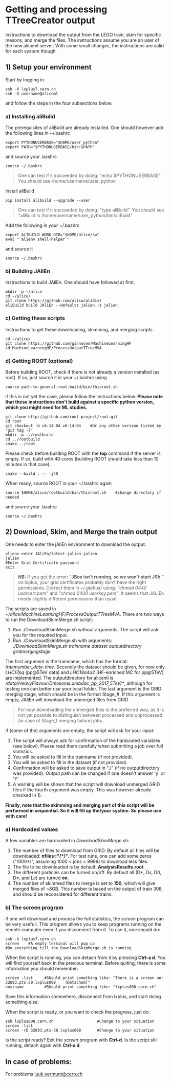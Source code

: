 # Getting and processing TTreeCreator output

Instructions to download the output from the LEGO train, skim for specific mesons, and merge the files. The instructions assume you are an user of  the new aliceml server. With some small changes, the instructions are valid for each system though.

## 1) Setup your environment

Start by logging in
```
ssh -X lxplus7.cern.ch
ssh -X username@aliceml
```
and follow the steps in the four subsections below.

### a) Installing aliBuild
The prerequisites of aliBuild are already installed. One should however add the following lines in ~/.bashrc
```
export PYTHONUSERBASE="$HOME/user_python"
export PATH="$PYTHONUSERBASE/bin:$PATH"
```
and source your .bashrc
```
source ~/.bashrc
```
> One can test if it succeeded by doing: "echo $PYTHONUSERBASE". You should see /home/username/user_python

Install aliBuild
```
pip install alibuild --upgrade --user
```
> One can test if it succeeded by doing: "type aliBuild". You should see "aliBuild is /home/username/user_python/bin/aliBuild"

Add the following in your ~/.bashrc
```
export ALIBUILD_WORK_DIR="$HOME/alice/sw"
eval "`alienv shell-helper`"
```
and source it
```
source ~/.bashrc
```

### b) Building JAliEn

Instructions to build JAliEn. One should have followed a) first.
```
mkdir -p ~/alice
cd ~/alice/
git clone https://github.com/alisw/alidist
aliBuild build JAliEn --defaults jalien -z jalien
```

### c) Getting these scripts

Instructions to get these downloading, skimming, and merging scripts
```
cd ~/alice/
git clone https://github.com/ginnocen/MachineLearningHF
cd MachineLearningHF/ProcessOutputTTreeMVA
```

### d) Getting ROOT (optional)

Before building ROOT, check if there is not already a version installed (as root). If so, just source it in your ~/.bashrc using
```
source path-to-general-root-build/bin/thisroot.sh
```
if this is not yet the case, please follow the instructions below. **Please note that these instructions don't build against a specific python version, which you might need for ML studies.**
```
git clone http://github.com/root-project/root.git
cd root
git checkout -b v6-14-04 v6-14-04    #Or any other version listed by 'git tag -l'
mkdir -p ../rootbuild
cd ../rootbuild
cmake ../root
```
Please check before building ROOT with the **top** command if the server is empty. If so, build with 40 cores (building ROOT should take less than 10 minutes in that case).
```
cmake --build . -- -j40
```
When ready, source ROOT in your ~/.bashrc again
```
source $HOME/alice/rootbuild/bin/thisroot.sh    #change directory if needed
```
and source your .bashrc
```
source ~/.bashrc
```

## 2) Download, Skim, and Merge the train output

One needs to enter the jAliEn environment to download the output.
```
alienv enter JAliEn/latest-jalien-jalien
jalien
#Enter Grid Certificate password
exit
```
> **NB:** If you get the error: "**JBox isn't running, so we won't start JSh.**" on lxplus, your grid certificates probably don't have the right permissions. Correct them in *~/.globus/* using: *"chmod 0440 usercert.pem"* and *"chmod 0400 userkey.pem"*. It seems that JALiEn needs slightly different permissions than usual.


The scripts are saved in *~/alice/MachineLearningHF/ProcessOutputTTreeMVA*. There are two ways to run the DownloadSkimMerge.sh script:
1) Run ./DownloadSkimMerge.sh without arguments. The script will ask you for the required input.
2) Run ./DownloadSkimMerge.sh with arguments: *./DownloadSkimMerge.sh trainname dataset outputdirectory gridmergingstage*


The first argument is the trainname, which has the format: *trainnumber_date-time*. Secondly the dataset should be given, for now only *LHC17pq* (pp@5TeV data) and *LHC18a4a2* (HF-enriched MC for pp@5TeV) are implemented. The outputdirectory for aliceml is */data/HeavyFlavour/DmesonsLambdac_pp_2017_5TeV/\**, although for testing one can better use your local folder. The last argument is the GRID merging stage, which should be in the format Stage_#. If this argument is empty, JAliEn will download the unmerged files from GRID. 
> For now downloading the unmerged files is the preferred way, as it is not yet possible to distinguish between processed and unprocessed (in case of Stage_1 merging failure) jobs.


If (some of the) arguments are empty, the script will ask for your input:
1) The script will always ask for confirmation of the hardcoded variables (see below). Please read them carefully when submitting a job over full statistics.
2) You will be asked to fill in the trainname (if not provided).
3) You will be asked to fill in the dataset (if not provided).
4) Confirmation will be asked to save output in "./" (if no outputdirectory was provided). Output path can be changed if one doesn't answer 'y' or 'Y'
5) A warning will be shown that the script will download unmerged GRID files if the fourth argument was empty. This was however already checked in 1).


**Finally, note that the skimming and merging part of this script will be performed in sequential. So it will fill up the/your system. So please use with care!**

### a) Hardcoded values

A few variables are hardcoded in *DownloadSkimMerge.sh*:
1) The number of files to download from GRID. By default all files will be downloaded: **nfiles="/*/"**. For test runs, one can add some zeros ("/000*/", assuming 1000 < jobs < 9999) to download less files.
2) The file to be downloaded is by default: **AnalysisResults.root**.
3) The different particles can be turned on/off. By default all (D+, Ds, D0, D*, and Lc) are turned **on**.
4) The number of skimmed files to merge is set to **150**, which will give merged files of ~8GB. This number is based on the output of train 308, and should be reconsidered for different trains.

### b) The screen program

If one will download and process the full statistics, the *screen* program can be very usefull. This program allows you to keep programs running on the remote computer even if you disconnect from it. To use it, one should do:
```
ssh -X lxplus7.cern.ch
screen    #A empty terminal will pop up
#Do everything till the DownloadSkimMerge.sh is running
```
When the script is running, you can detach from it by pressing **Ctrl-a d**. You will find yourself back in the previous terminal. Before quiting, there is some information you should remember:
```
screen -list     #Should print something like: "There is a screen on: 32693.pts-30.lxplus008    (Detached)"
hostname         #Should print something like: "lxplus008.cern.ch"
```
Save this information somewhere, disconnect from lxplus, and start doing something else.

When the script is ready, or you want to check the progress, just do:
```
ssh lxplus008.cern.ch                   #Change to your situation
screen -list
screen -rD 32693.pts-30.lxplus008       #Change to your situation
```
Is the script ready? Exit the *screen* program with **Ctrl-d**. Is the script still running, detach again with **Ctrl-a d**.


## In case of problems:

For problems luuk.vermunt@cern.ch
